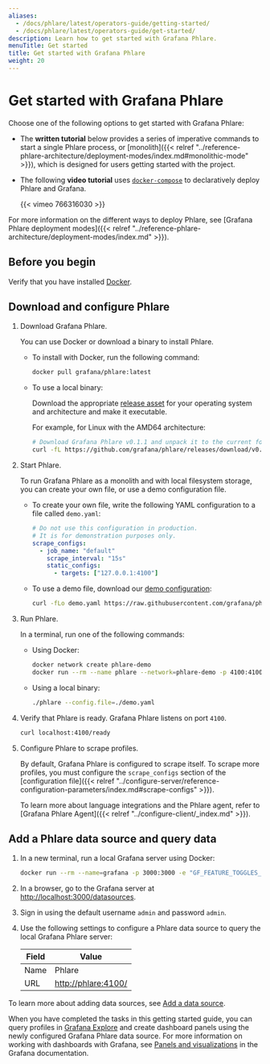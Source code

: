 ```yaml
---
aliases:
  - /docs/phlare/latest/operators-guide/getting-started/
  - /docs/phlare/latest/operators-guide/get-started/
description: Learn how to get started with Grafana Phlare.
menuTitle: Get started
title: Get started with Grafana Phlare
weight: 20
---
```


# Get started with Grafana Phlare

Choose one of the following options to get started with Grafana Phlare:

- The **written tutorial** below provides a series of imperative commands to start a single Phlare process, or [monolith]({{< relref "../reference-phlare-architecture/deployment-modes/index.md#monolithic-mode" >}}), which is designed for users getting started with the project.

- The following **video tutorial** uses [`docker-compose`](https://github.com/grafana/phlare/tree/main/tools/docker-compose) to declaratively deploy Phlare and Grafana.

  {{< vimeo 766316030 >}}

For more information on the different ways to deploy Phlare, see [Grafana Phlare deployment modes]({{< relref "../reference-phlare-architecture/deployment-modes/index.md" >}}).

## Before you begin

Verify that you have installed [Docker](https://docs.docker.com/engine/install/).

## Download and configure Phlare

1. Download Grafana Phlare.

    You can use Docker or download a binary to install Phlare.

    - To install with Docker, run the following command:

      ```bash
      docker pull grafana/phlare:latest
        ```

    - To use a local binary:

      Download the appropriate [release asset](https://github.com/grafana/phlare/releases/latest) for your operating system and architecture and make it executable.

      For example, for Linux with the AMD64 architecture:

      ```bash
      # Download Grafana Phlare v0.1.1 and unpack it to the current folder
      curl -fL https://github.com/grafana/phlare/releases/download/v0.1.1/phlare_0.1.1_linux_amd64.tar.gz | tar xvz
      ```

1. Start Phlare.

    To run Grafana Phlare as a monolith and with local filesystem storage, you can create your own file, or use a demo configuration file.

    - To create your own file, write the following YAML configuration to a file called `demo.yaml`:

      ```yaml
      # Do not use this configuration in production.
      # It is for demonstration purposes only.
      scrape_configs:
        - job_name: "default"
          scrape_interval: "15s"
          static_configs:
            - targets: ["127.0.0.1:4100"]
      ```
    - To use a demo file, download our [demo configuration](https://raw.githubusercontent.com/grafana/phlare/main/cmd/phlare/phlare.yaml):

      ```bash
      curl -fLo demo.yaml https://raw.githubusercontent.com/grafana/phlare/main/cmd/phlare/phlare.yaml
      ```

1. Run Phlare.

    In a terminal, run one of the following commands:

      - Using Docker:

        ```bash
        docker network create phlare-demo
        docker run --rm --name phlare --network=phlare-demo -p 4100:4100 --volume "$(pwd)"/demo.yaml:/etc/phlare/demo.yaml grafana/phlare:latest --config.file=/etc/phlare/demo.yaml
        ```

      - Using a local binary:

        ```bash
        ./phlare --config.file=./demo.yaml
        ```

1. Verify that Phlare is ready. Grafana Phlare listens on port `4100`.

      ```bash
      curl localhost:4100/ready
      ```

1. Configure Phlare to scrape profiles.

    By default, Grafana Phlare is configured to scrape itself.
    To scrape more profiles, you must configure the `scrape_configs` section of the [configuration file]({{< relref "../configure-server/reference-configuration-parameters/index.md#scrape-configs" >}}).

    To learn more about language integrations and the Phlare agent, refer to [Grafana Phlare Agent]({{< relref "../configure-client/_index.md" >}}).

## Add a Phlare data source and query data

1. In a new terminal, run a local Grafana server using Docker:

    ```bash
    docker run --rm --name=grafana -p 3000:3000 -e "GF_FEATURE_TOGGLES_ENABLE=flameGraph" --network=phlare-demo grafana/grafana:main
    ```

1. In a browser, go to the Grafana server at [http://localhost:3000/datasources](http://localhost:3000/datasources).

1. Sign in using the default username `admin` and password `admin`.

1. Use the following settings to configure a Phlare data source to query the local Grafana Phlare server:

   | Field | Value                                                                |
   | ----- | -------------------------------------------------------------------- |
   | Name  | Phlare                                                               |
   | URL   | [http://phlare:4100/](http://phlare:4100/) |

  To learn more about adding data sources, see [Add a data source](/docs/grafana/latest/datasources/add-a-data-source/).

When you have completed the tasks in this getting started guide, you can query profiles in [Grafana Explore](/docs/grafana/latest/explore/)
and create dashboard panels using the newly configured Grafana Phlare data source. For more information on working with dashboards with Grafana, see [Panels and visualizations](/docs/grafana/latest/panels-visualizations/) in the Grafana documentation.
